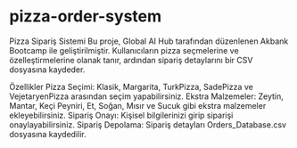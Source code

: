 # pizza-order-system
Pizza Sipariş Sistemi
Bu proje, Global AI Hub tarafından düzenlenen Akbank Bootcamp ile geliştirilmiştir. Kullanıcıların pizza seçmelerine ve özelleştirmelerine olanak tanır, ardından sipariş detaylarını bir CSV dosyasına kaydeder.

Özellikler
Pizza Seçimi: Klasik, Margarita, TurkPizza, SadePizza ve VejetaryenPizza arasından seçim yapabilirsiniz.
Ekstra Malzemeler: Zeytin, Mantar, Keçi Peyniri, Et, Soğan, Mısır ve Sucuk gibi ekstra malzemeler ekleyebilirsiniz.
Sipariş Onayı: Kişisel bilgilerinizi girip siparişi onaylayabilirsiniz.
Sipariş Depolama: Sipariş detayları Orders_Database.csv dosyasına kaydedilir.
